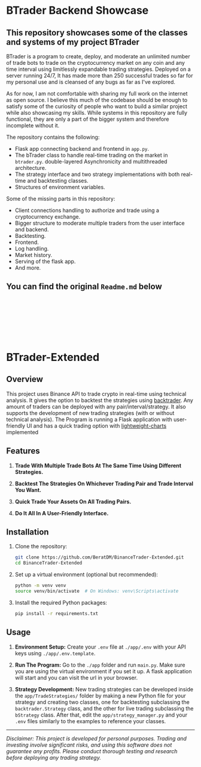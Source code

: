 # BTrader Backend Showcase

## This repository showcases some of the classes and systems of my project BTrader

BTrader is a program to create, deploy, and moderate an unlimited number of trade bots to trade on the cryptocurrency market on any coin and any time interval using limitlessly expandable trading strategies. Deployed on a server running 24/7, It has made more than 250 successful trades so far for my personal use and is cleansed of any bugs as far as I've explored.

As for now, I am not comfortable with sharing my full work on the internet as open source. I believe this much of the codebase should be enough to satisfy some of the curiosity of people who want to build a similar project while also showcasing my skills.
While systems in this repository are fully functional, they are only a part of the bigger system and therefore incomplete without it.

The repository contains the following:

- Flask app connecting backend and frontend in `app.py`.
- The bTrader class to handle real-time trading on the market in `btrader.py`. double-layered Asynchronicity and multithreaded architecture.  
- The strategy interface and two strategy implementations with both real-time and backtesting classes.
- Structures of environment variables.

Some of the missing parts in this repository:

- Client connections handling to authorize and trade using a cryptocurrency exchange.
- Bigger structure to moderate multiple traders from the user interface and backend.
- Backtesting.
- Frontend.
- Log handling.
- Market history.
- Serving of the flask app.
- And more.

## You can find the original `Readme.md` below

<br />
<br />
<br />
<br />
<br />
<br />

# BTrader-Extended

## Overview

This project uses Binance API to trade crypto in real-time using technical analysis. It gives the option to backtest the strategies using [backtrader](https://github.com/mementum/backtrader). Any amount of traders can be deployed with any pair/interval/strategy. It also supports the development of new trading strategies (with or without technical analysis).
The Program is running a Flask application with user-friendly UI and has a quick trading option with [lightweight-charts](https://www.tradingview.com/lightweight-charts/) implemented

## Features

1. **Trade With Multiple Trade Bots At The Same Time Using Different Strategies.**

2. **Backtest The Strategies On Whichever Trading Pair and Trade Interval You Want.**

3. **Quick Trade Your Assets On All Trading Pairs.**

4. **Do It All In A User-Friendly Interface.**

## Installation

1. Clone the repository:

   ```bash
   git clone https://github.com/BeratDM/BinanceTrader-Extended.git
   cd BinanceTrader-Extended
   ```

2. Set up a virtual environment (optional but recommended):

   ```bash
   python -m venv venv
   source venv/bin/activate  # On Windows: venv\Scripts\activate
   ```

3. Install the required Python packages:

   ```bash
   pip install -r requirements.txt
   ```

## Usage

1. **Environment Setup:** Create your `.env` file at `./app/.env` with your API keys using `./app/.env.template`.

2. **Run The Program:** Go to the `./app` folder and run `main.py`. Make sure you are using the virtual environment if you set it up. A flask application will start and you can visit the url in your browser.

3. **Strategy Development:** New trading strategies can be developed inside the `app/TradeStrategies/` folder by making a new Python file for your strategy and creating two classes, one for backtesting subclassing the `backtrader.Strategy` class, and the other for live trading subclassing the `bStrategy` class. After that, edit the `app/strategy_manager.py` and your `.env` files similarly to the examples to reference your classes.

---

*Disclaimer: This project is developed for personal purposes. Trading and investing involve significant risks, and using this software does not guarantee any profits. Please conduct thorough testing and research before deploying any trading strategy.*
